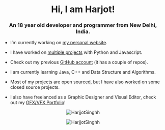 <h1 align="center">Hi, I am Harjot!</h1>
<h3 align="center">An 18 year old developer and programmer from New Delhi, India.</h3>


- I’m currently working on [my personal website](https://github.com/HarjjotSinghh/portfolio).

- I have worked on [multiple projects](https://github.com/vxdero?tab=repositories) with Python and Javascript.

- Check out my previous [GitHub account](https://github.com/vxdero) (it has a couple of repos).

- I am currently learning Java, C++ and Data Structure and Algorithms.

- Most of my projects are open sourced, but I have also worked on some closed source projects.

- I also have freelanced as a Graphic Designer and Visual Editor, check out my [GFX/VFX Portfolio](https://behance.net/vxdro)!

<p align="center">
  <img src="https://github-readme-stats.vercel.app/api?username=HarjjotSinghh&show_icons=true&locale=en&theme=dark&layout=compact" alt="HarjjotSinghh" />
</p>
<p align="center">
  <img src="https://github-readme-stats.vercel.app/api/top-langs?username=HarjjotSinghh&show_icons=true&locale=en&layout=compact&theme=dark" alt="HarjjotSinghh"/>

<!--
<p align="left">
  <img src="https://github-readme-stats.vercel.app/api?username=vxdero&show_icons=true&locale=en&theme=graywhite&layout=compact" alt="vxdero" />
</p>
<p align="left">
  <img src="https://github-readme-stats.vercel.app/api/top-langs?username=vxdero&show_icons=true&locale=en&layout=compact&theme=graywhite" alt="vxdero" />
</p>
<p align="left">
  <a href="https://twitter.com/vxdro" target="blank"><img src="https://img.shields.io/twitter/follow/vxdro?logo=twitter&style=for-the-badge&color=blue&lablelColor=ffffff&logoColor=blue" alt="vxdro" title="Follow me on Twitter!"/></a>
</p>
<p align="left">
  <a href="https://discord.com/invite/keMaPa6" targer='blank'>
  <img src="https://discordapp.com/api/guilds/690494216572239922/widget.png?style=banner2" alt="Join my discord server!" title="Join my discord server!"/>
  </a>
</p>
-->
